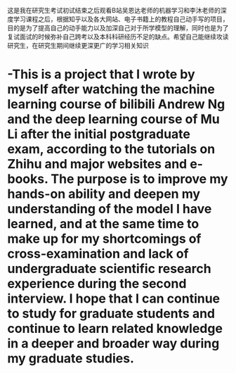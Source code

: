 这是我在研究生考试初试结束之后观看B站吴恩达老师的机器学习和李沐老师的深度学习课程之后，根据知乎以及各大网站、电子书籍上的教程自己动手写的项目，目的是为了提高自己的动手能力以及加深自己对于所学模型的理解，同时也是为了复试面试的时候弥补自己跨考以及本科科研经历不足的缺点。希望自己能继续攻读研究生，在研究生期间继续更深更广的学习相关知识
# -This is a project that I wrote by myself after watching the machine learning course of bilibili Andrew Ng and the deep learning course of Mu Li after the initial postgraduate exam, according to the tutorials on Zhihu and major websites and e-books. The purpose is to improve my hands-on ability and deepen my understanding of the model I have learned, and at the same time to make up for my shortcomings of cross-examination and lack of undergraduate scientific research experience during the second interview. I hope that I can continue to study for graduate students and continue to learn related knowledge in a deeper and broader way during my graduate studies.
